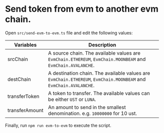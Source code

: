 # Send token from evm to another evm chain.

Open `src/send-evm-to-evm.ts` file and edit the following values:

| Variables      | Description                                                                                                      |
| -------------- | ---------------------------------------------------------------------------------------------------------------- |
| srcChain       | A source chain. The available values are `EvmChain.ETHEREUM`, `EvmChain.MOONBEAM` and `EvmChain.AVALANCHE`.      |
| destChain      | A destination chain. The available values are `EvmChain.ETHEREUM`, `EvmChain.MOONBEAM` and `EvmChain.AVALANCHE`. |
| transferToken  | A token to transfer. The available values can be either `UST` or `LUNA`.                                         |
| transferAmount | An amount to send in the smallest denomination. e.g. `10000000` for 10 ust.                                      |

Finally, run `npm run evm-to-evm` to execute the script.
